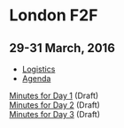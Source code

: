 # London F2F
## 29-31 March, 2016

* [Logistics](arrangements.md)
* [Agenda](agenda.md)

[Minutes for Day 1](https://github.com/w3ctag/meetings/blob/gh-pages/2016/03-london/29-03-2016-minutes.md) (Draft)  
[Minutes for Day 2](https://github.com/w3ctag/meetings/blob/gh-pages/2016/03-london/30-03-2016-minutes.md) (Draft)  
[Minutes for Day 3](https://github.com/w3ctag/meetings/blob/gh-pages/2016/03-london/31-03-2016-minutes.md) (Draft)

